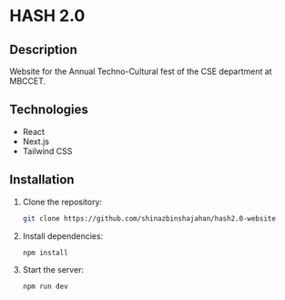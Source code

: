 # HASH 2.0

## Description
Website for the Annual Techno-Cultural fest of the CSE department at MBCCET.

## Technologies
- React
- Next.js
- Tailwind CSS

## Installation
1. Clone the repository:
   ```bash
   git clone https://github.com/shinazbinshajahan/hash2.0-website
   ```
2. Install dependencies:
   ```bash
   npm install
   ```
3. Start the server:
   ```bash
   npm run dev
   ```
